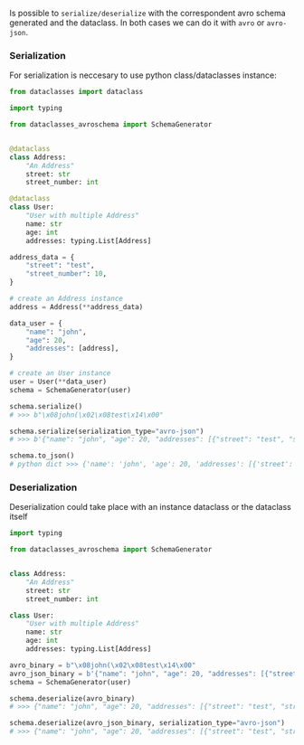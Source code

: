 Is possible to `serialize/deserialize` with the correspondent avro schema generated and the dataclass.
In both cases we can do it with `avro` or `avro-json`.

### Serialization

For serialization is neccesary to use python class/dataclasses instance:

```python
from dataclasses import dataclass

import typing

from dataclasses_avroschema import SchemaGenerator


@dataclass
class Address:
    "An Address"
    street: str
    street_number: int

@dataclass
class User:
    "User with multiple Address"
    name: str
    age: int
    addresses: typing.List[Address]

address_data = {
    "street": "test",
    "street_number": 10,
}

# create an Address instance
address = Address(**address_data)

data_user = {
    "name": "john",
    "age": 20,
    "addresses": [address],
}

# create an User instance
user = User(**data_user)
schema = SchemaGenerator(user)

schema.serialize()
# >>> b"\x08john(\x02\x08test\x14\x00"

schema.serialize(serialization_type="avro-json")
# >>> b'{"name": "john", "age": 20, "addresses": [{"street": "test", "street_number": 10}]}'

schema.to_json()
# python dict >>> {'name': 'john', 'age': 20, 'addresses': [{'street': 'test', 'street_number': 10}]}
```

### Deserialization

Deserialization could take place with an instance dataclass or the dataclass itself

```python
import typing

from dataclasses_avroschema import SchemaGenerator


class Address:
    "An Address"
    street: str
    street_number: int

class User:
    "User with multiple Address"
    name: str
    age: int
    addresses: typing.List[Address]

avro_binary = b"\x08john(\x02\x08test\x14\x00"
avro_json_binary = b'{"name": "john", "age": 20, "addresses": [{"street": "test", "street_number": 10}]}'
schema = SchemaGenerator(user)

schema.deserialize(avro_binary)
# >>> {"name": "john", "age": 20, "addresses": [{"street": "test", "street_number": 10}]}

schema.deserialize(avro_json_binary, serialization_type="avro-json")
# >>> {"name": "john", "age": 20, "addresses": [{"street": "test", "street_number": 10}]}
```
